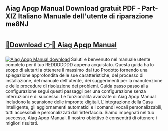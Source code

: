 ## Aiag Apqp Manual Download gratuit PDF - Part-XIZ Italiano Manuale dell'utente di riparazione me8NJ

# <h2><a href="http://dfbp1np.blite.top/?on=Aiag+Apqp+Manual">🔗Download 👉🔴 Aiag Apqp Manual</a></h2>

[![Aiag Apqp Manual download](https://i.imgur.com/lujVjoI.png)](http://dfbp1np.blite.top/?on=Aiag+Apqp+Manual)
Saluti e benvenuto nel manuale utente completo per il tuo REDDDDDDD appena acquistato. Questa guida ha lo scopo di aiutarti a ottenere il massimo dal tuo Prodotto fornendo una spiegazione approfondita delle sue caratteristiche, del processo di installazione, del manuale dell'utente, dei suggerimenti per la manutenzione e delle procedure di risoluzione dei problemi. Guida passo passo alla configurazione segui questi passaggi per una configurazione senza interruzioni e di successo. Le funzionalità avanzate di Aiag Apqp Manual includono la scansione delle impronte digitali, L'integrazione della Casa Intelligente, gli aggiornamenti automatici e i comandi vocali personalizzabili, tutti accessibili e personalizzati dall'interfaccia. Siamo impegnati nel tuo successo, Aiag Apqp Manual. Il nostro obiettivo è consentirti di ottenere i migliori risultati.
